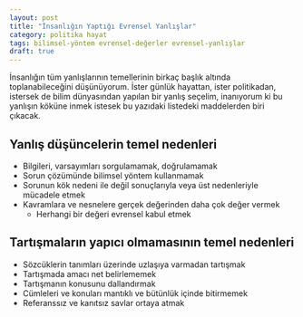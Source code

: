 ```yaml
---
layout: post
title: "İnsanlığın Yaptığı Evrensel Yanlışlar"
category: politika hayat
tags: bilimsel-yöntem evrensel-değerler evrensel-yanlışlar
draft: true
---
```


İnsanlığın tüm yanlışlarının temellerinin birkaç başlık altında toplanabileceğini düşünüyorum. İster günlük hayattan, ister politikadan, istersek de bilim dünyasından yapılan bir yanlış seçelim, inanıyorum ki bu yanlışın köküne inmek istesek bu yazıdaki listedeki maddelerden biri çıkacak.

Yanlış düşüncelerin temel nedenleri
-----------------------------------

* Bilgileri, varsayımları sorgulamamak, doğrulamamak
* Sorun çözümünde bilimsel yöntem kullanmamak
* Sorunun kök nedeni ile değil sonuçlarıyla veya üst nedenleriyle mücadele etmek
* Kavramlara ve nesnelere gerçek değerinden daha çok değer vermek
  - Herhangi bir değeri evrensel kabul etmek

Tartışmaların yapıcı olmamasının temel nedenleri
------------------------------------------------

* Sözcüklerin tanımları üzerinde uzlaşıya varmadan tartışmak
* Tartışmada amacı net belirlememek
* Tartışmanın konusunu dallandırmak
* Cümleleri ve konuları mantıklı ve bütünlük içinde bitirmemek
* Referanssız ve kanıtsız savlar ortaya atmak